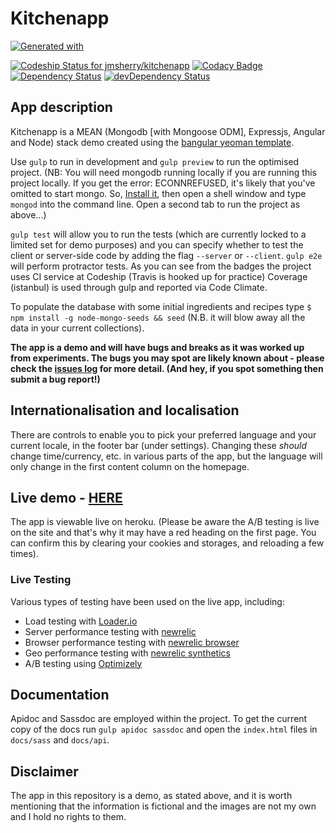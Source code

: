 # Kitchenapp

[![Generated with](https://img.shields.io/badge/generated%20with-bangular-blue.svg?style=flat-square)](https://github.com/42Zavattas/generator-bangular)

[ ![Codeship Status for jmsherry/kitchenapp](https://codeship.com/projects/2eabc9b0-2ace-0133-8c51-622b866f1c07/status?branch=master)](https://codeship.com/projects/98338)
[![Codacy Badge](https://www.codacy.com/project/badge/01f2c1ccfd1147f8a7e449c8de41a712)](https://www.codacy.com/app/james-m-sherry/kitchenapp)
[![Dependency Status](https://david-dm.org/jmsherry/kitchenapp.svg?style=flat)](https://david-dm.org/jmsherry/kitchenapp)
[![devDependency Status](https://david-dm.org/jmsherry/kitchenapp/dev-status.svg)](https://david-dm.org/jmsherry/kitchenapp#info=devDependencies)

## App description
Kitchenapp is a MEAN (Mongodb [with Mongoose ODM], Expressjs, Angular and Node) stack demo created using the [bangular yeoman template](https://github.com/42Zavattas/generator-bangular).

Use `gulp` to run in development and `gulp preview` to run the optimised project. (NB: You will need mongodb running locally if you are running this project locally. If you get the error: ECONNREFUSED, it's likely that you've omitted to start mongo. So, [Install it](http://docs.mongodb.org/master/installation/), then open a shell window and type `mongod` into the command line. Open a second tab to run the project as above...)

`gulp test` will allow you to run the tests (which are currently locked to a limited set for demo purposes) and you can specify whether to test the client or server-side code by adding the flag `--server` or `--client`. `gulp e2e` will perform protractor tests. As you can see from the badges the project uses CI service at Codeship (Travis is hooked up for practice) Coverage (istanbul) is used through gulp and reported via Code Climate.

To populate the database with some initial ingredients and recipes type `$ npm install -g node-mongo-seeds && seed` (N.B. it will blow away all the data in your current collections).

**The app is a demo and will have bugs and breaks as it was worked up from experiments. The bugs you may spot are likely known about - please check the [issues log](https://github.com/jmsherry/kitchenapp/issues) for more detail. (And hey, if you spot something then submit a bug report!)**

## Internationalisation and localisation
There are controls to enable you to pick your preferred language and your current locale, in the footer bar (under settings). Changing these *should* change time/currency, etc. in various parts of the app, but the language will only change in the first content column on the homepage.

## Live demo - [HERE](https://kitchenapp2.herokuapp.com/)
 The app is viewable live on heroku. (Please be aware the A/B testing is live on the site and that's why it may have a red heading on the first page. You can confirm this by clearing your cookies and storages, and reloading a few times).

### Live Testing
Various types of testing have been used on the live app, including:

* Load testing with [Loader.io](https://loader.io/)
* Server performance testing with [newrelic](http://newrelic.com/)
* Browser performance testing with [newrelic browser](http://newrelic.com/browser-monitoring)
* Geo performance testing with [newrelic synthetics](http://newrelic.com/synthetics)
* A/B testing using [Optimizely](https://app.optimizely.com)

## Documentation
Apidoc and Sassdoc are employed within the project. To get the current copy of the docs run `gulp apidoc sassdoc` and open the `index.html` files in `docs/sass` and `docs/api`.

## Disclaimer
The app in this repository is a demo, as stated above, and it is worth mentioning that the information is fictional and the images are not my own and I hold no rights to them.
